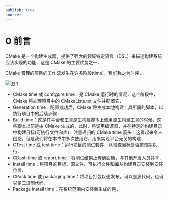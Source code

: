 ```yaml
---
publish: true
source:
---
```


# 0 前言

CMake 是一个构建生成器，提供了强大的领域特定语言（DSL）来描述构建系统应该实现的功能．这是 CMake 的主要优势之一．

CMake 管理的项目的工作流发生在许多阶段(time)，我们称之为时序．

![图 1](/.media/d3c5b88799c3b96ac3a667d662cd584dc80000cd6d6cb04f73f5751256bf47f2.png)

- CMake time 或 configure time：是 CMake 运行时的情况．这个阶段中，CMake 将处理项目中的 CMakeLists.txt 文件并配置它．
- Generation time：配置成功后，CMake 将生成本地构建工具所需的脚本，以执行项目中的后续步骤．
- Build time：这是在平台和工具原生构建脚本上调用原生构建工具的时候，这些脚本以前是由 CMake 生成的．此时，将调用编译器，并在特定的构建目录中构建目标(可执行文件和库)．注意递归的 CMake time 箭头：这看起来令人困惑，但是我们将在本书中多次使用它，用来实现平台无关的构建．
- CTest time 或 test time：运行项目的测试套件，以检查目标是否按预期执行．
- CDash time 或 report time：将测试结果上传到面板，与其他开发人员共享．
- Install time：将项目的目标、源文件、可执行文件和库从构建目录安装到安装位置．
- CPack time 或 packaging time：将项目打包以便发布，可以是源代码，也可以是二进制代码．
- Package install time：在系统范围内安装新生成的包．

